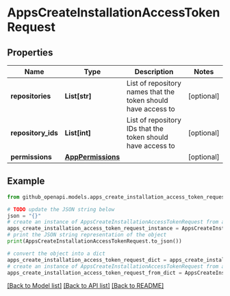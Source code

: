 # AppsCreateInstallationAccessTokenRequest


## Properties

Name | Type | Description | Notes
------------ | ------------- | ------------- | -------------
**repositories** | **List[str]** | List of repository names that the token should have access to | [optional] 
**repository_ids** | **List[int]** | List of repository IDs that the token should have access to | [optional] 
**permissions** | [**AppPermissions**](AppPermissions.md) |  | [optional] 

## Example

```python
from github_openapi.models.apps_create_installation_access_token_request import AppsCreateInstallationAccessTokenRequest

# TODO update the JSON string below
json = "{}"
# create an instance of AppsCreateInstallationAccessTokenRequest from a JSON string
apps_create_installation_access_token_request_instance = AppsCreateInstallationAccessTokenRequest.from_json(json)
# print the JSON string representation of the object
print(AppsCreateInstallationAccessTokenRequest.to_json())

# convert the object into a dict
apps_create_installation_access_token_request_dict = apps_create_installation_access_token_request_instance.to_dict()
# create an instance of AppsCreateInstallationAccessTokenRequest from a dict
apps_create_installation_access_token_request_from_dict = AppsCreateInstallationAccessTokenRequest.from_dict(apps_create_installation_access_token_request_dict)
```
[[Back to Model list]](../README.md#documentation-for-models) [[Back to API list]](../README.md#documentation-for-api-endpoints) [[Back to README]](../README.md)


